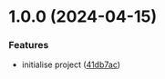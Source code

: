 # 1.0.0 (2024-04-15)


### Features

* initialise project ([41db7ac](https://github.com/aldra-consulting/gateway-graphql-api/commit/41db7ac2388e6a0d265731daf712081b82f967e6))
